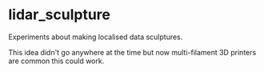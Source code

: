# lidar_sculpture

Experiments about making localised data sculptures. 

This idea didn't go anywhere at the time but now multi-filament 3D printers are common this could work.
